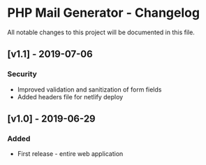 # PHP Mail Generator - Changelog

All notable changes to this project will be documented in this file.

## [v1.1] - 2019-07-06

### Security

* Improved validation and sanitization of form fields
* Added headers file for netlify deploy

## [v1.0] - 2019-06-29

### Added
* First release - entire web application

